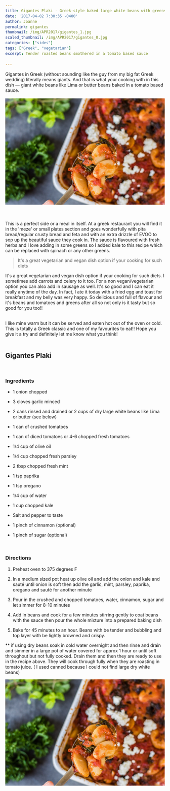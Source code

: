 ```yaml
---
title: Gigantes Plaki - Greek-style baked large white beans with greens
date: '2017-04-02 7:30:35 -0400'
author: Joanne
permalink: gigantes
thumbnail: /img/APR2017/gigantes_1.jpg
scaled_thumbnail: /img/APR2017/gigantes_0.jpg
categories: ["sides"]
tags: ["Greek", "vegetarian"]
excerpt: Tender roasted beans smothered in a tomato based sauce

---
```


Gigantes in Greek (without sounding like the guy from my big fat Greek wedding) literally means giants. And that is what your cooking with in this dish &mdash; giant white beans like Lima or butter beans baked in a tomato based sauce.
<br>
<br>
![Gigantes](/img/APR2017/gigantes_2.jpg)  
<br>
<br>

This is a perfect side or a meal in itself. At a greek restaurant you will find it in the 'meze' or small plates section and goes wonderfully with pita bread/regular crusty bread and feta and with an extra drizzle of EVOO to sop up the beautiful sauce they cook in. The sauce is flavoured with fresh herbs and I love adding in some greens so I added kale to this recipe which can be replaced with spinach or any other greens.

> It's a great vegetarian and vegan dish option if your cooking for such diets

It's a great vegetarian and vegan dish option if your cooking for such diets. I sometimes add carrots and celery to it too. For a non vegan/vegetarian option you can also add in sausage as well.  It's so good and I can eat it really anytime of the day. In fact, I ate it today with a fried egg and toast for breakfast and my belly was very happy. So delicious and full of flavour and it's beans and tomatoes and greens after all  so not only is it tasty but so good for you too!!
<br>
<br>

I like mine warm but it can be served and eaten hot out of the oven or cold. This is totally a Greek classic and one of my favourites to eat!! Hope you give it a try and definitely let me know what you think!
<br>
<br>
## Gigantes Plaki
<br>

### Ingredients

* 1 onion chopped

* 3 cloves garlic minced

* 2 cans rinsed and drained  or 2 cups of dry large white beans like Lima or butter (see below)

* 1 can of crushed tomatoes

* 1 can of diced tomatoes or 4-6 chopped fresh tomatoes

* 1/4 cup of olive oil

* 1/4 cup chopped fresh parsley

* 2 tbsp chopped fresh mint

* 1 tsp  paprika

* 1 tsp oregano

* 1/4 cup of water

* 1 cup chopped kale

* Salt and pepper to taste

* 1 pinch of cinnamon (optional)

* 1 pinch of sugar (optional)
<br>

### Directions

1. Preheat oven to 375 degrees F

1. In a medium sized pot heat up olive oil and add the onion and kale and sauté until onion is soft then add the garlic, mint, parsley, paprika, oregano and sauté for another minute

1. Pour in the crushed and chopped tomatoes, water, cinnamon, sugar and let simmer for 8-10 minutes

1. Add in beans and cook for a few minutes stirring gently to coat beans with the sauce then pour the whole mixture into a prepared baking dish

1. Bake for 45 minutes to an hour. Beans with be tender and bubbling  and top layer with be lightly browned and crispy.

** if using dry beans soak in cold water overnight and then rinse and drain and simmer in a large pot of water covered for approx 1 hour or until soft throughout but not fully cooked. Drain them and then they are ready to use in the recipe above. They will cook through fully when they are roasting in tomato juice. ( I used canned because I could not find large dry white beans)  


![Gigantes](/img/APR2017/gigantes_2.jpg)
